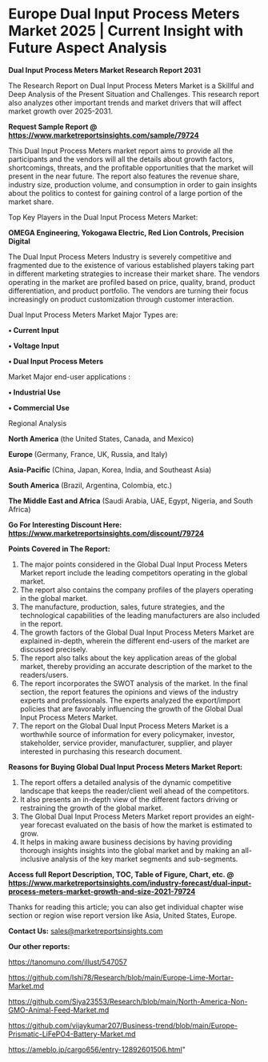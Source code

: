 # Europe Dual Input Process Meters Market 2025 | Current Insight with Future Aspect Analysis

<strong>Dual Input Process Meters Market Research Report 2031</strong>

The Research Report on Dual Input Process Meters Market is a Skillful and Deep Analysis of the Present Situation and Challenges. This research report also analyzes other important trends and market drivers that will affect market growth over 2025-2031.

<strong>Request Sample Report @ <a href=https://www.marketreportsinsights.com/sample/79724>https://www.marketreportsinsights.com/sample/79724</a></strong>

This Dual Input Process Meters market report aims to provide all the participants and the vendors will all the details about growth factors, shortcomings, threats, and the profitable opportunities that the market will present in the near future. The report also features the revenue share, industry size, production volume, and consumption in order to gain insights about the politics to contest for gaining control of a large portion of the market share.

Top Key Players in the Dual Input Process Meters Market:

<strong>OMEGA Engineering, Yokogawa Electric, Red Lion Controls, Precision Digital</strong>

The Dual Input Process Meters Industry is severely competitive and fragmented due to the existence of various established players taking part in different marketing strategies to increase their market share. The vendors operating in the market are profiled based on price, quality, brand, product differentiation, and product portfolio. The vendors are turning their focus increasingly on product customization through customer interaction.

Dual Input Process Meters Market Major Types are:

<strong>• Current Input

• Voltage Input

• Dual Input Process Meters</strong>

Market Major end-user applications :

<strong>• Industrial Use

• Commercial Use</strong>

Regional Analysis

</u><strong><b>North America</b></strong> (the United States, Canada, and Mexico)

<strong><b>Europe </b></strong>(Germany, France, UK, Russia, and Italy)

<strong><b>Asia-Pacific</b></strong> (China, Japan, Korea, India, and Southeast Asia)

<strong><b>South America</b></strong> (Brazil, Argentina, Colombia, etc.)

<strong><b>The Middle East and Africa</b></strong> (Saudi Arabia, UAE, Egypt, Nigeria, and South Africa)

<strong>Go For Interesting Discount Here: <a href=https://www.marketreportsinsights.com/discount/79724>https://www.marketreportsinsights.com/discount/79724</a></strong>

<strong>Points Covered in The Report:</strong>
<ol>
  <li>The major points considered in the Global Dual Input Process Meters Market report include the leading competitors operating in the global market.</li>
  <li>The report also contains the company profiles of the players operating in the global market.</li>
  <li>The manufacture, production, sales, future strategies, and the technological capabilities of the leading manufacturers are also included in the report.</li>
  <li>The growth factors of the Global Dual Input Process Meters Market are explained in-depth, wherein the different end-users of the market are discussed precisely.</li>
  <li>The report also talks about the key application areas of the global market, thereby providing an accurate description of the market to the readers/users.</li>
  <li>The report incorporates the SWOT analysis of the market. In the final section, the report features the opinions and views of the industry experts and professionals. The experts analyzed the export/import policies that are favorably influencing the growth of the Global Dual Input Process Meters Market.</li>
  <li>The report on the Global Dual Input Process Meters Market is a worthwhile source of information for every policymaker, investor, stakeholder, service provider, manufacturer, supplier, and player interested in purchasing this research document.</li>
</ol>
<strong>Reasons for Buying Global Dual Input Process Meters Market Report:</strong>

<ol>
  <li>The report offers a detailed analysis of the dynamic competitive landscape that keeps the reader/client well ahead of the competitors.</li>
  <li>It also presents an in-depth view of the different factors driving or restraining the growth of the global market.</li>
  <li>The Global Dual Input Process Meters Market report provides an eight-year forecast evaluated on the basis of how the market is estimated to grow.</li>
  <li>It helps in making aware business decisions by having providing thorough insights insights into the global market and by making an all-inclusive analysis of the key market segments and sub-segments.</li>
</ol>
<strong>Access full Report Description, TOC, Table of Figure, Chart, etc. @ <a href=https://www.marketreportsinsights.com/industry-forecast/dual-input-process-meters-market-growth-and-size-2021-79724>https://www.marketreportsinsights.com/industry-forecast/dual-input-process-meters-market-growth-and-size-2021-79724</a></strong>


Thanks for reading this article; you can also get individual chapter wise section or region wise report version like Asia, United States, Europe.

<strong>Contact Us:</strong>
sales@marketreportsinsights.com

<strong>Our other reports:</strong>

<a href=https://tanomuno.com/illust/547057>https://tanomuno.com/illust/547057</a>

<a href=https://github.com/Ishi78/Research/blob/main/Europe-Lime-Mortar-Market.md>https://github.com/Ishi78/Research/blob/main/Europe-Lime-Mortar-Market.md</a>

<a href=https://github.com/Siya23553/Research/blob/main/North-America-Non-GMO-Animal-Feed-Market.md>https://github.com/Siya23553/Research/blob/main/North-America-Non-GMO-Animal-Feed-Market.md</a>

<a href=https://github.com/vijaykumar207/Business-trend/blob/main/Europe-Prismatic-LiFePO4-Battery-Market.md>https://github.com/vijaykumar207/Business-trend/blob/main/Europe-Prismatic-LiFePO4-Battery-Market.md</a>

<a href=https://ameblo.jp/cargo656/entry-12892601506.html>https://ameblo.jp/cargo656/entry-12892601506.html</a>"
